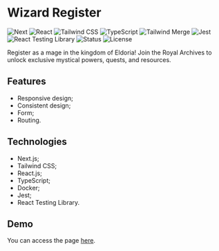 # Wizard Register

![Next](https://img.shields.io/badge/NEXT-15.2.2-red?style=for-the-badge)
![React](https://img.shields.io/badge/REACT-19.0.0-indigo?style=for-the-badge)
![Tailwind CSS](<https://img.shields.io/badge/TAILWIND CSS-4.0.0-white?style=for-the-badge>)
![TypeScript](https://img.shields.io/badge/TYPESCRIPT-5.0.0-brown?style=for-the-badge)
![Tailwind Merge](<https://img.shields.io/badge/TAILWIND MERGE-3.2.0-pink?style=for-the-badge>)
![Jest](https://img.shields.io/badge/JEST-29.7.0-orange?style=for-the-badge)
![React Testing Library](<https://img.shields.io/badge/REACT TESTING LIBRARY-16.3.0-purple?style=for-the-badge>)
![Status](https://img.shields.io/badge/STATUS-FINISHED-green?style=for-the-badge)
![License](https://img.shields.io/badge/LICENSE-MIT-yellow?style=for-the-badge)

Register as a mage in the kingdom of Eldoria! Join the Royal Archives to unlock exclusive mystical powers, quests, and resources.

## Features

- Responsive design;
- Consistent design;
- Form;
- Routing.

## Technologies

-   Next.js;
-   Tailwind CSS;
-   React.js;
-   TypeScript;
-   Docker;
-   Jest;
-   React Testing Library.

## Demo

You can access the page [here](https://wizard-register.vercel.app).
